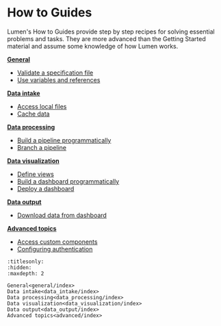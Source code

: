# How to Guides

Lumen's How to Guides provide step by step recipes for solving essential problems and tasks. They are more advanced than the Getting Started material and assume some knowledge of how Lumen works.

**[General](general/index)**
* [Validate a specification file](general/validate)
* [Use variables and references](general/variables_and_references)

**[Data intake](data_intake/index)**
* [Access local files](data_intake/files)
* [Cache data](data_intake/cache)

**[Data processing](data_processing/index)**
* [Build a pipeline programmatically](data_processing/pipeline_python)
* [Branch a pipeline](data_processing/branch_pipeline)

**[Data visualization](data_visualization/index)**
* [Define views](data_visualization/views)
* [Build a dashboard programmatically](data_visualization/dashboard_python)
* [Deploy a dashboard](data_visualization/deploy)

**[Data output](data_output/index)**
* [Download data from dashboard](data_output/download_data)

**[Advanced topics](advanced/index)**
* [Access custom components](advanced/local_components)
* [Configuring authentication](advanced/auth)

```{toctree}
:titlesonly:
:hidden:
:maxdepth: 2

General<general/index>
Data intake<data_intake/index>
Data processing<data_processing/index>
Data visualization<data_visualization/index>
Data output<data_output/index>
Advanced topics<advanced/index>
```
